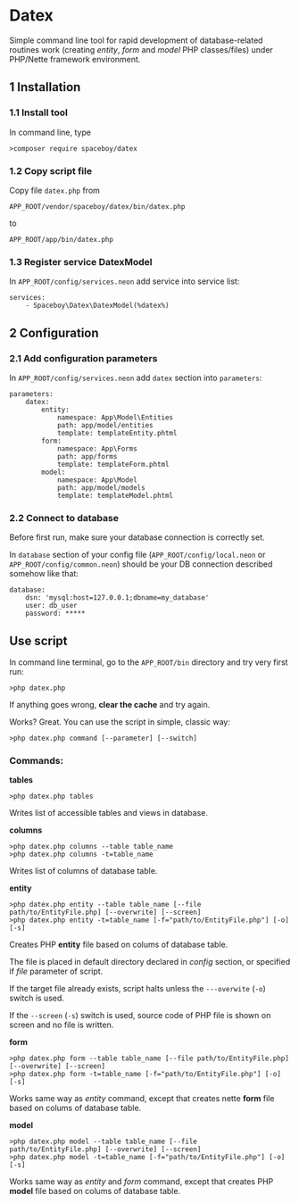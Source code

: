 # Datex
Simple command line tool for rapid development of database-related routines work (creating _entity_, _form_ and _model_ PHP classes/files) under PHP/Nette framework environment.

## 1 Installation

### 1.1 Install tool
In command line, type
```
>composer require spaceboy/datex
```

### 1.2 Copy script file
Copy file `datex.php` from
```
APP_ROOT/vendor/spaceboy/datex/bin/datex.php
```
to
```
APP_ROOT/app/bin/datex.php
```

### 1.3 Register service DatexModel
In `APP_ROOT/config/services.neon` add service into service list:
```
services:
	- Spaceboy\Datex\DatexModel(%datex%)
```


## 2 Configuration

### 2.1 Add configuration parameters
In `APP_ROOT/config/services.neon` add `datex` section into `parameters`:
```
parameters:
	datex:
		entity:
			namespace: App\Model\Entities
			path: app/model/entities
			template: templateEntity.phtml
		form:
			namespace: App\Forms
			path: app/forms
			template: templateForm.phtml
		model:
			namespace: App\Model
			path: app/model/models
			template: templateModel.phtml
```

### 2.2 Connect to database
Before first run, make sure your database connection is correctly set.

In `database` section of your config file (`APP_ROOT/config/local.neon` or `APP_ROOT/config/common.neon`) should be your DB connection described somehow like that:
```
database:
	dsn: 'mysql:host=127.0.0.1;dbname=my_database'
	user: db_user
	password: *****
```


## Use script
In command line terminal, go to the `APP_ROOT/bin` directory and try very first run:
```
>php datex.php
```

If anything goes wrong, **clear the cache** and try again.

Works? Great. You can use the script in simple, classic way:
```
>php datex.php command [--parameter] [--switch]
```

### Commands:
**tables**
```
>php datex.php tables
```
Writes list of accessible tables and views in database.

**columns**
```
>php datex.php columns --table table_name
>php datex.php columns -t=table_name
```
Writes list of columns of database table.

**entity**
```
>php datex.php entity --table table_name [--file path/to/EntityFile.php] [--overwrite] [--screen]
>php datex.php entity -t=table_name [-f="path/to/EntityFile.php"] [-o] [-s]
```
Creates PHP **entity** file based on colums of database table.

The file is placed in default directory declared in _config_ section, or specified if _file_ parameter of script.

If the target file already exists, script halts unless the `---overwite` (`-o`) switch is used.

If the `--screen` (`-s`) switch is used, source code of PHP file is shown on screen and no file is written.

**form**
```
>php datex.php form --table table_name [--file path/to/EntityFile.php] [--overwrite] [--screen]
>php datex.php form -t=table_name [-f="path/to/EntityFile.php"] [-o] [-s]
```
Works same way as _entity_ command, except that creates nette **form** file based on colums of database table.

**model**
```
>php datex.php model --table table_name [--file path/to/EntityFile.php] [--overwrite] [--screen]
>php datex.php model -t=table_name [-f="path/to/EntityFile.php"] [-o] [-s]
```
Works same way as _entity_ and _form_ command, except that creates PHP **model** file based on colums of database table.
